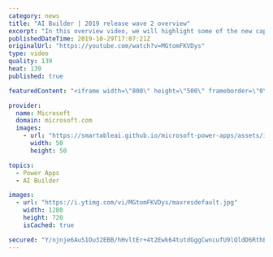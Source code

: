 ```yaml
---
category: news
title: "AI Builder | 2019 release wave 2 overview"
excerpt: "In this overview video, we will highlight some of the new capabilities included in the latest update to AI Builder within Power Apps that will help you plan and prepare for the upcoming updates with confidence.     Here are the capabilities covered:  • Building AI models  • Managing and sharing AI models"
publishedDateTime: 2019-10-29T17:07:21Z
originalUrl: "https://youtube.com/watch?v=MGtomFKVDys"
type: video
quality: 139
heat: 139
published: true

featuredContent: "<iframe width=\"800\" height=\"500\" frameborder=\"0\" src=\"https://www.youtube.com/embed/MGtomFKVDys\" allow=\"accelerometer; autoplay; encrypted-media; gyroscope; picture-in-picture\" allowfullscreen></iframe>"

provider:
  name: Microsoft
  domain: microsoft.com
  images:
    - url: "https://smartableai.github.io/microsoft-power-apps/assets/images/organizations/microsoft.com-50x50.jpg"
      width: 50
      height: 50

topics:
  - Power Apps
  - AI Builder

images:
  - url: "https://i.ytimg.com/vi/MGtomFKVDys/maxresdefault.jpg"
    width: 1280
    height: 720
    isCached: true

secured: "Y/njnje6AuS1Ou32EBB/hHvltEr+4t2Ewk64tutdGggCwncufU9lQldD6RthEIbee0xE0XzlrWZceZjT+m/OqQUSsUcSbch+61JK9af2d0ugkXNU+Em16iKcFstBdW+7WdQixtYnd5SfdCJh9bqDkKv1p6L/b1IkzVuUYfJojRos27xjUzr/xDiTsSFwxxNgwWFJ7quqm2eAYDlud0C4Y+OpyW2vRSGz1SsIT+UsSjFwCKGK0mR2MVS6aVMiuJpkdtcYC45VHPpVB5uTUT0W14mju585mfazptuyGNqBVnLR94Bb71EIBaWCNDwJ+6uDpggwlZsvIR75OENZ8EeFXxC8gqijEfx4lncl6WIQsptkTpE+cBdTz1I6g6vzEEM97JD9QeLZP+3ZBALdSZCDsz/w1p+2rBKj3uwVW/mqQGQWvfUXd7tgvhdAhMLZKwtJ;DGZ1qR3uvPAE2u9bB2N7eA=="
---
```


